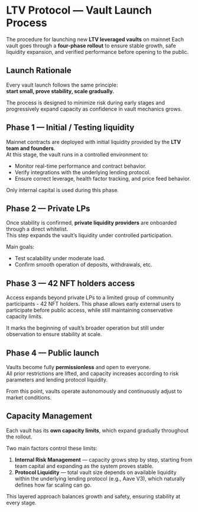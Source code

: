 # LTV Protocol — Vault Launch Process

The procedure for launching new **LTV leveraged vaults** on mainnet
Each vault goes through a **four-phase rollout** to ensure stable growth, safe liquidity expansion, and verified performance before opening to the public.

## Launch Rationale

Every vault launch follows the same principle:  
**start small, prove stability, scale gradually.**

The process is designed to minimize risk during early stages and progressively expand capacity as confidence in vault mechanics grows.

## **Phase 1 — Initial / Testing liquidity**

Mainnet contracts are deployed with initial liquidity provided by the **LTV team and founders**.  
At this stage, the vault runs in a controlled environment to:

- Monitor real-time performance and contract behavior.  
- Verify integrations with the underlying lending protocol.  
- Ensure correct leverage, health factor tracking, and price feed behavior.

Only internal capital is used during this phase.

## **Phase 2 — Private LPs**

Once stability is confirmed, **private liquidity providers** are onboarded through a direct whitelist.  
This step expands the vault’s liquidity under controlled participation.

Main goals:

- Test scalability under moderate load.  
- Confirm smooth operation of deposits, withdrawals, etc.

## **Phase 3 — 42 NFT holders access**

Access expands beyond private LPs to a limited group of community participants - 42 NFT holders.
This phase allows early external users to participate before public access, while still maintaining conservative capacity limits.

It marks the beginning of vault’s broader operation but still under observation to ensure stability at scale.

## **Phase 4 — Public launch**

Vaults become fully **permissionless** and open to everyone.  
All prior restrictions are lifted, and capacity increases according to risk parameters and lending protocol liquidity.

From this point, vaults operate autonomously and continuously adjust to market conditions.

## **Capacity Management**

Each vault has its **own capacity limits**, which expand gradually throughout the rollout.

Two main factors control these limits:

1. **Internal Risk Management** — capacity grows step by step, starting from team capital and expanding as the system proves stable.  
2. **Protocol Liquidity** — total vault size depends on available liquidity within the underlying lending protocol (e.g., Aave V3), which naturally defines how far scaling can go.

This layered approach balances growth and safety, ensuring stability at every stage.
